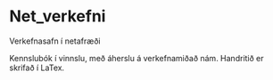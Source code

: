 # Net_verkefni
Verkefnasafn í netafræði

Kennslubók í vinnslu, með áherslu á verkefnamiðað nám. Handritið er skrifað í LaTex. 
